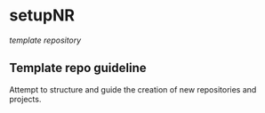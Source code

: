 # setupNR
*template repository*

## Template repo guideline
Attempt to structure and guide the creation of new repositories and projects.
